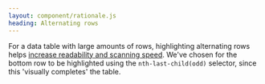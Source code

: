 ```yaml
---
layout: component/rationale.js
heading: Alternating rows
---
```


For a data table with large amounts of rows, highlighting alternating rows helps [increase readability and scanning speed](http://alistapart.com/article/zebrastripingmoredataforthecase/). We've chosen for the bottom row to be highlighted using the `nth-last-child(odd)` selector, since this 'visually completes' the table. 
